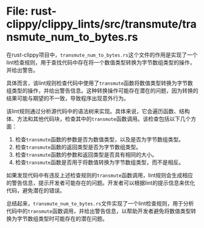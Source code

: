 # File: rust-clippy/clippy_lints/src/transmute/transmute_num_to_bytes.rs

在rust-clippy项目中，`transmute_num_to_bytes.rs`这个文件的作用是实现了一个lint检查规则，用于查找代码中存在将一个数值类型转换为字节数组类型的操作，并给出警告。

具体而言，该lint规则检查代码中使用了`transmute`函数将数值类型转换为字节数组类型的操作，并给出警告信息。这种转换操作可能存在潜在的问题，因为转换的结果可能与期望的不一致，导致程序出现意外行为。

该lint规则通过分析源代码中的语法树来实现。具体来说，它会遍历函数、结构体、方法和其他代码块，检查其中的`transmute`函数调用。该检查包括以下几个方面：

1. 检查`transmute`函数的参数是否为数值类型，以及是否为字节数组类型。
2. 检查`transmute`函数的返回类型是否为字节数组类型。
3. 检查`transmute`函数的参数和返回类型是否具有相同的大小。
4. 检查`transmute`函数是否用于将数值转换为字节数组类型，而不是相反。

如果发现代码中有违反上述检查规则的`transmute`函数调用，lint规则会生成相应的警告信息，提示开发者可能存在的问题。开发者可以根据lint的提示信息来优化代码，避免潜在的错误。

总结起来，`transmute_num_to_bytes.rs`文件实现了一个lint检查规则，用于分析代码中的`transmute`函数调用，并给出警告信息，以帮助开发者避免将数值类型转换为字节数组类型时可能存在的潜在问题。


